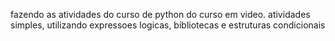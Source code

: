 fazendo as atividades do curso de python do curso em video.
atividades simples, utilizando expressoes logicas, bibliotecas e estruturas condicionais

